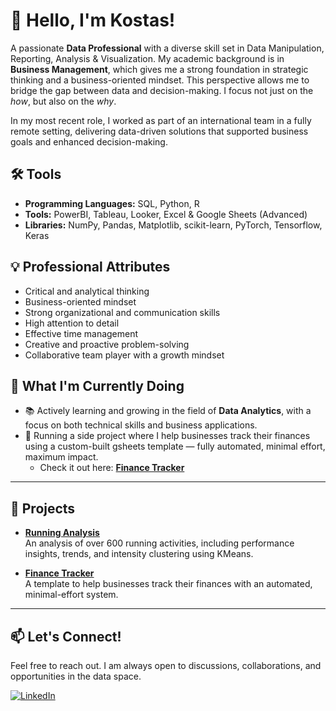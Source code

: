 # 👋 Hello, I'm Kostas!

A passionate **Data Professional** with a diverse skill set in Data Manipulation, Reporting, Analysis & Visualization.
My academic background is in **Business Management**, which gives me a strong foundation in strategic thinking and a business-oriented mindset. 
This perspective allows me to bridge the gap between data and decision-making. 
I focus not just on the *how*, but also on the *why*.  

In my most recent role, I worked as part of an international team in a fully remote setting, delivering data-driven solutions that supported business goals and enhanced decision-making.

## 🛠️ Tools

- **Programming Languages:** SQL, Python, R
- **Tools:** PowerBI, Tableau, Looker, Excel & Google Sheets (Advanced)
- **Libraries:** NumPy, Pandas, Matplotlib, scikit-learn, PyTorch, Tensorflow, Keras

## 💡 Professional Attributes

- Critical and analytical thinking
- Business-oriented mindset
- Strong organizational and communication skills
- High attention to detail
- Effective time management
- Creative and proactive problem-solving
- Collaborative team player with a growth mindset

## 🚀 What I'm Currently Doing

- 📚 Actively learning and growing in the field of **Data Analytics**, with a focus on both technical skills and business applications.
- 🧾 Running a side project where I help businesses track their finances using a custom-built gsheets template — fully automated, minimal effort, maximum impact.
  - Check it out here: [**Finance Tracker**](https://github.com/kostaskes/gsheet-financial-template)
 
---

## 📂 Projects

- [**Running Analysis**](https://github.com/kostaskes/my-garmin-runs)  
  An analysis of over 600 running activities, including performance insights, trends, and intensity clustering using KMeans.

- [**Finance Tracker**](https://github.com/kostaskes/gsheet-financial-template)  
  A template to help businesses track their finances with an automated, minimal-effort system.

---


## 📫 Let's Connect!

Feel free to reach out. I am always open to discussions, collaborations, and opportunities in the data space.

[![LinkedIn](https://img.shields.io/badge/LinkedIn-Connect-blue)](https://www.linkedin.com/in/konstantinos-kesidis/)

